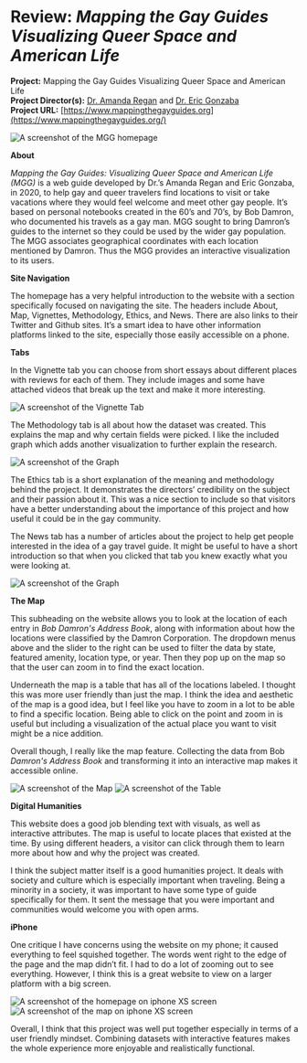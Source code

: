 # Review: *Mapping the Gay Guides Visualizing Queer Space and American Life*

**Project:** Mapping the Gay Guides Visualizing Queer Space and American Life <br />
**Project Director(s):** [Dr. Amanda Regan](https://www.mappingthegayguides.org/regan/) and [Dr. Eric Gonzaba](https://www.mappingthegayguides.org/gonzaba/) <br />
**Project URL:** [https://www.mappingthegayguides.org](https://www.mappingthegayguides.org/) <br />

![A screenshot of the MGG homepage](https://Emma-Farrar.github.io/Emma-Farrar/images/Homepage.png)

**About**

*Mapping the Gay Guides: Visualizing Queer Space and American Life (MGG)* is a web guide developed by Dr.’s Amanda Regan and Eric Gonzaba, in 2020, to help gay and queer travelers find locations to visit or take vacations where they would feel welcome and meet other gay people. It’s based on personal notebooks created in the 60’s and 70’s, by Bob Damron, who documented his travels as a gay man. MGG sought to bring Damron’s guides to the internet so they could be used by the wider gay population. The MGG associates geographical coordinates with each location mentioned by Damron. Thus the MGG provides an interactive visualization to its users.



**Site Navigation**

The homepage has a very helpful introduction to the website with a section specifically focused on navigating the site. The headers include About, Map, Vignettes, Methodology, Ethics, and News. There are also links to their Twitter and Github sites. It’s a smart idea to have other information platforms linked to the site, especially those easily accessible on a phone.  



**Tabs**

In the Vignette tab you can choose from short essays about different places with reviews for each of them. They include images and some have attached videos that break up the text and make it more interesting. 

![A screenshot of the Vignette Tab](https://Emma-Farrar.github.io/Emma-Farrar/images/Vignettes.png)

The Methodology tab is all about how the dataset was created. This explains the map and why certain fields were picked. I like the included graph which adds another visualization to further explain the research. 

![A screenshot of the Graph](https://Emma-Farrar.github.io/Emma-Farrar/images/SGraph.jpg)

The Ethics tab is a short explanation of the meaning and methodology behind the project. It demonstrates the directors’ credibility on the subject and their passion about it. This was a nice section to include so that visitors have a better understanding about the importance of this project and how useful it could be in the gay community. 

The News tab has a number of articles about the project to help get people interested in the idea of a gay travel guide. It might be useful to have a short introduction so that when you clicked that tab you knew exactly what you were looking at.

![A screenshot of the Graph](https://Emma-Farrar.github.io/Emma-Farrar/images/News.png)

**The Map**

This subheading on the website allows you to look at the location of each entry in *Bob Damron's Address Book*, along with information about how the locations were classified by the Damron Corporation. The dropdown menus above and the slider to the right can be used to filter the data by state, featured amenity, location type, or year. Then they pop up on the map so that the user can zoom in to find the exact location. 

Underneath the map is a table that has all of the locations labeled. I thought this was more user friendly than just the map. I think the idea and aesthetic of the map is a good idea, but I feel like you have to zoom in a lot to be able to find a specific location. Being able to click on the point and zoom in is useful but including a visualization of the actual place you want to visit might be a nice addition.

Overall though, I really like the map feature. Collecting the data from Bob *Damron's Address Book* and transforming it into an interactive map makes it accessible online.

![A screenshot of the Map](https://Emma-Farrar.github.io/Emma-Farrar/images/Map.png)
![A screenshot of the Table](https://Emma-Farrar.github.io/Emma-Farrar/images/Table.png)

**Digital Humanities**

This website does a good job blending text with visuals, as well as interactive attributes. The map is useful to locate places that existed at the time. By using different headers, a visitor can click through them to learn more about how and why the project was created. 

I think the subject matter itself is a good humanities project. It deals with society and culture which is especially important when traveling. Being a minority in a society, it was important to have some type of guide specifically for them. It sent the message that you were important and communities would welcome you with open arms.

**iPhone**

One critique I have concerns using the website on my phone; it caused everything to feel squished together. The words went right to the edge of the page and the map didn’t fit. I had to do a lot of zooming out to see everything. However, I think this is a great website to view on a larger platform with a big screen. 

![A screenshot of the homepage on iphone XS screen](https://Emma-Farrar.github.io/Emma-Farrar/images/SPhomepage.png)
![A screenshot of the map on iphone XS screen](https://Emma-Farrar.github.io/Emma-Farrar/images/SPmap.png)

Overall, I think that this project was well put together especially in terms of a user friendly mindset. Combining datasets with interactive features makes the whole experience more enjoyable and realistically functional.
